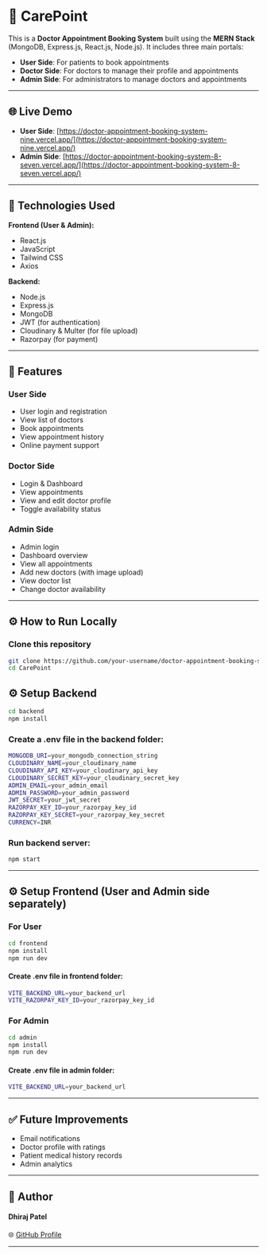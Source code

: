 # 🏥 CarePoint

This is a **Doctor Appointment Booking System** built using the **MERN Stack** (MongoDB, Express.js, React.js, Node.js). It includes three main portals:

- **User Side**: For patients to book appointments
- **Doctor Side**: For doctors to manage their profile and appointments
- **Admin Side**: For administrators to manage doctors and appointments

---

## 🌐 Live Demo

- **User Side**: [https://doctor-appointment-booking-system-nine.vercel.app/](https://doctor-appointment-booking-system-nine.vercel.app/)
- **Admin Side**: [https://doctor-appointment-booking-system-8-seven.vercel.app/](https://doctor-appointment-booking-system-8-seven.vercel.app/)

---

## 🧰 Technologies Used

**Frontend (User & Admin):**
- React.js
- JavaScript
- Tailwind CSS
- Axios

**Backend:**
- Node.js
- Express.js
- MongoDB
- JWT (for authentication)
- Cloudinary & Multer (for file upload)
- Razorpay (for payment)

---

## 👥 Features

### User Side
- User login and registration
- View list of doctors
- Book appointments
- View appointment history
- Online payment support

###  Doctor Side
- Login & Dashboard
- View appointments
- View and edit doctor profile
- Toggle availability status

### Admin Side
- Admin login
- Dashboard overview
- View all appointments
- Add new doctors (with image upload)
- View doctor list
- Change doctor availability

---

## ⚙️ How to Run Locally

### Clone this repository
```bash
git clone https://github.com/your-username/doctor-appointment-booking-system.git
cd CarePoint
```

## ⚙️ Setup Backend
```bash
cd backend
npm install
```

### Create a .env file in the backend folder:
```bash
MONGODB_URI=your_mongodb_connection_string
CLOUDINARY_NAME=your_cloudinary_name
CLOUDINARY_API_KEY=your_cloudinary_api_key
CLOUDINARY_SECRET_KEY=your_cloudinary_secret_key 
ADMIN_EMAIL=your_admin_email
ADMIN_PASSWORD=your_admin_password
JWT_SECRET=your_jwt_secret
RAZORPAY_KEY_ID=your_razorpay_key_id
RAZORPAY_KEY_SECRET=your_razorpay_key_secret
CURRENCY=INR
```

### Run backend server:
```bash
npm start
```
---

## ⚙️ Setup Frontend (User and Admin side separately)
### For User
```bash
cd frontend
npm install
npm run dev
```
#### Create .env file in frontend folder:
```bash
VITE_BACKEND_URL=your_backend_url
VITE_RAZORPAY_KEY_ID=your_razorpay_key_id
```

### For Admin
```bash
cd admin
npm install
npm run dev 
```
#### Create .env file in admin folder:
```bash
VITE_BACKEND_URL=your_backend_url
```

---

## ✅ Future Improvements
- Email notifications
- Doctor profile with ratings
- Patient medical history records
- Admin analytics 

---

## 🙌 Author
#### Dhiraj Patel
🌐 [GitHub Profile](https://github.com/Dhiraj-3114)

---